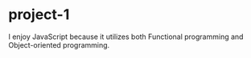 # project-1
I enjoy JavaScript because it utilizes both Functional programming and Object-oriented programming.